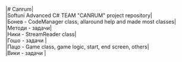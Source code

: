 |# Canrum|</br>
|Softuni Advanced C#  TEAM "CANRUM" project repository|</br>
|Бонев - CodeManager class, allaround help and made most classes|</br>
|Методи - задачи|</br>
|Ники - StreamReader class|</br>
|Гошо - задачи |</br>
|Пацо - Game class, game logic, start, end screen, others|</br>
|Вики - задачи |</br>
